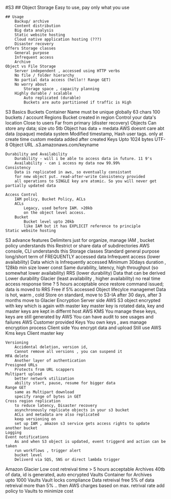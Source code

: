 #S3
    ## Object Storage
       Easy to use, pay only what you use

    ## Usage
        Backup/ archive
        Content distribution
        Big data analysis
        Static website hosting
        Cloud native application hosting (???)
        Disaster recovery
    Offers Storage classes
        General purpose
        Infrequent access
        Archive
    Object vs File Storage
        Server independent , accessed using HTTP verbs
        No file / folder hierarchy
        No partial data access (hello!! Range GET)
        No worry about
            Storage space , capacity planning
        Highly durable / scalable
            Auto replicated (durable)
            Buckets are auto partitioned if traffic is High
S3 Basics
    Buckets
        Container
        Name must be unique globally
        63 chars
        100 buckets / account
    Regions
        Bucket created in region
        Control your data's location 
            Close to users
            Far from primary (disster recovery)
    Objects
        Can store any data; size uto 5tb
        Object has data + medata
            AWS doesnt care abt data (opaque)
            medata
                system
                    Modified timestamp, Hash
                user
                    tags. only at create time
                custom medata 
                    added after created
    Keys
        Upto 1024 bytes UTF-8
    Object URL
        <bucketname>.s3.amazonaws.com/keyname

    Durability and Availability
        Durability - will i be able to access data in future. 11 9's
        Availability - can i access my data now 99.99%
    Consistency
        Data is replicated in aws, so eventually consistant
        for new object put. read-after-write Consistency provided
        all operations to SINGLE key are atomic. So you will never get partially updated data

    Access Control
        IAM policy, Bucket Policy, ACLs
        ACLs 
            Legacy, used before IAM. >20kb
            on the object level access.
        Bucket
            Bucket level upto 20kb
            like IAM but it has EXPLICIT reference to principle 
    Static website hosting
S3 advance features
    Delimiters
        just for organize, manage
        IAM , bucket policy understands this
            Restrict or share data of subdirectories
        AWS console, CLI understands this
    Storage classes
        Standard
            general purpose
            long/short term of FREQUENTLY accessed data
        Infrequent access (lower availability)
            Data which is Infrequently accessed
            Minimum 30days duration , 128kb min size
            lower const
            Same durability, latency, high throughput (so somewhat lower availability)
        RRS (lower durability)
            Data that can be derived
            Lower durability
        Glacier  (least availability , higher availability)
            no real time access
            response time ? 5 hours acceptable
            once restore command issued; data is moved to RRS 
            Free if 5% accessed
    Object lifecylce managemet
        Data is hot, warm , cold
        Store on standard, move to S3-IA after 30 days, after 3 months move to Glacier
    Encryption
        Server side 
            AWS S3
                object encrypted with key which is again with master key
                master key is rotated
                data, key and master keys are kept in differnt host
            AWS KMS
                You manage these keys, keys are still generated by AWS
                You can have audit to see usages and failures
            AWS Customer provided Keys
                You own keys , aws manage encryption process
        Client side
            You encrypt data and upload
            Still use 
                AWS Kms keys
                Client master key

    Versioning
        Accidental deletion, version id,
        Cannot remove all versions , you can suspend it
    MFA delete
        Another layer of authentication
    Presigned URLs
        Protects from URL scappers
    Multipart upload
        better network utilization
        ability start, pause, resume for bigger data
    Range GET
        same as Multipart download
        specify range of bytes in GET
    Cross region replication
        to reduce latency, Disaster recovery
        asynchronously replicate objects in your s3 bucket
        ACLs and metadata are also replicated
        keep versioning on
        set up IAM , amazon s3 service gets access rights to update another bucket
    Logging 
    Event notifications
        As and when S3 object is updated, event triggerd and action can be taken
        run workflows , trigger alert 
        bucket level 
        Deliverd via SQS, SNS or direct lambda trigger
Amazon Glacier
    Low cost
    retreival time > 5 hours acceptable
    Archives
        40tb of data, 
        id is generated, 
        auto encrypted
    Vaults 
        Container for Archives  
        upto 1000 Vaults
    Vault locks
        compliance
    Data retreival
        free 5% of data retreival
        more than 5% .. then AWS charges based on max. retrival rate
        add policy to Vaults to minimize cost
